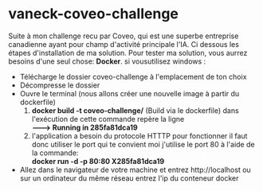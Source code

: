 # vaneck-coveo-challenge

Suite à mon challenge recu par Coveo, qui est une superbe entreprise canadienne ayant pour champ d'activité principale l'IA. Ci dessous les étapes d'installation de ma solution. 
Pour tester ma solution, vous aurrez besoins d'une seul chose: <b>Docker</b>.
si vousutilisez windows :<br/>
<ul>
  <li>Télécharge le dossier coveo-challenge à l'emplacement de ton choix </li>
  <li>Décompresse le dossier</li>
  <li>Ouvre le terminal (nous allons créer une nouvelle image à partir du dockerfile)
    <ol>
      <li><b>docker build -t coveo-challenge/</b> (Build via le dockerfile) dans l'exécution de cette commande repère la ligne <br/>  <b> ---> Running in 285fa81dca19</b></li>
        <li>l'application a besoin du protocole HTTTP pour fonctionner il faut donc utiliser le port qui te convient moi j'utilise le port 80 à l'aide de la commande:<br> <b>docker run -d -p 80:80 X285fa81dca19</b></li>
     </ol>  
     
  </li>
  <li>Allez dans le navigateur de votre machine et entrez http://localhost ou sur un ordinateur du même réseau entrez l'ip du conteneur docker </li>
</ul>
